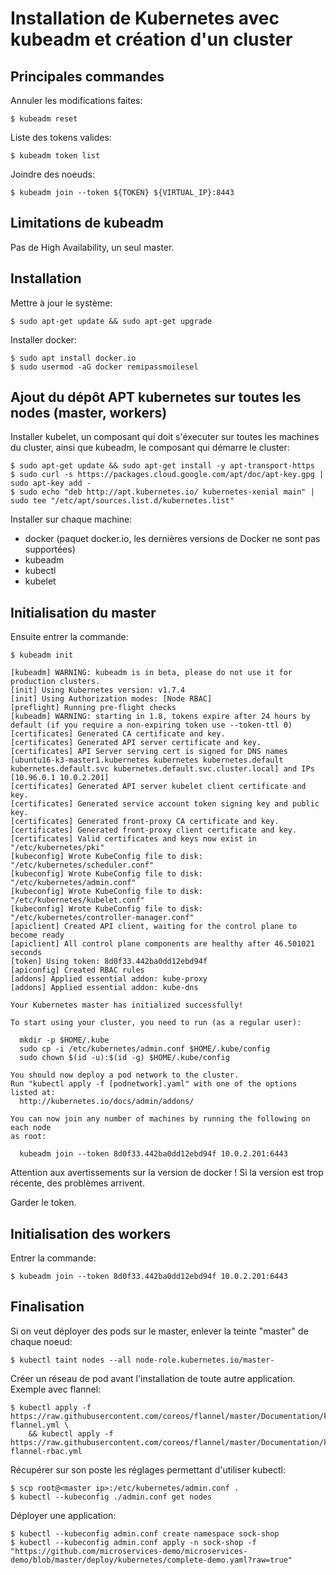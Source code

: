 # Installation de Kubernetes avec kubeadm et création d'un cluster


## Principales commandes

Annuler les modifications faites:

    $ kubeadm reset
    
Liste des tokens valides:

    $ kubeadm token list
    
Joindre des noeuds:    
    
    $ kubeadm join --token ${TOKEN} ${VIRTUAL_IP}:8443


## Limitations de kubeadm

Pas de High Availability, un seul master.


## Installation 

Mettre à jour le système:

    $ sudo apt-get update && sudo apt-get upgrade
    
Installer docker:

    $ sudo apt install docker.io
    $ sudo usermod -aG docker remipassmoilesel

    
## Ajout du dépôt APT kubernetes sur toutes les nodes (master, workers)
    
Installer kubelet, un composant qui doit s'éxecuter sur toutes les machines du cluster,
ainsi que kubeadm, le composant qui démarre le cluster:

    $ sudo apt-get update && sudo apt-get install -y apt-transport-https
    $ sudo curl -s https://packages.cloud.google.com/apt/doc/apt-key.gpg | sudo apt-key add -
    $ sudo echo "deb http://apt.kubernetes.io/ kubernetes-xenial main" | sudo tee "/etc/apt/sources.list.d/kubernetes.list" 

Installer sur chaque machine:

- docker (paquet docker.io, les dernières versions de Docker ne sont pas supportées)
- kubeadm
- kubectl
- kubelet


## Initialisation du master

Ensuite entrer la commande:
  
    $ kubeadm init

    [kubeadm] WARNING: kubeadm is in beta, please do not use it for production clusters.
    [init] Using Kubernetes version: v1.7.4
    [init] Using Authorization modes: [Node RBAC]
    [preflight] Running pre-flight checks
    [kubeadm] WARNING: starting in 1.8, tokens expire after 24 hours by default (if you require a non-expiring token use --token-ttl 0)
    [certificates] Generated CA certificate and key.
    [certificates] Generated API server certificate and key.
    [certificates] API Server serving cert is signed for DNS names [ubuntu16-k3-master1.kubernetes kubernetes kubernetes.default kubernetes.default.svc kubernetes.default.svc.cluster.local] and IPs [10.96.0.1 10.0.2.201]
    [certificates] Generated API server kubelet client certificate and key.
    [certificates] Generated service account token signing key and public key.
    [certificates] Generated front-proxy CA certificate and key.
    [certificates] Generated front-proxy client certificate and key.
    [certificates] Valid certificates and keys now exist in "/etc/kubernetes/pki"
    [kubeconfig] Wrote KubeConfig file to disk: "/etc/kubernetes/scheduler.conf"
    [kubeconfig] Wrote KubeConfig file to disk: "/etc/kubernetes/admin.conf"
    [kubeconfig] Wrote KubeConfig file to disk: "/etc/kubernetes/kubelet.conf"
    [kubeconfig] Wrote KubeConfig file to disk: "/etc/kubernetes/controller-manager.conf"
    [apiclient] Created API client, waiting for the control plane to become ready
    [apiclient] All control plane components are healthy after 46.501021 seconds
    [token] Using token: 8d0f33.442ba0dd12ebd94f
    [apiconfig] Created RBAC rules
    [addons] Applied essential addon: kube-proxy
    [addons] Applied essential addon: kube-dns
    
    Your Kubernetes master has initialized successfully!
    
    To start using your cluster, you need to run (as a regular user):
    
      mkdir -p $HOME/.kube
      sudo cp -i /etc/kubernetes/admin.conf $HOME/.kube/config
      sudo chown $(id -u):$(id -g) $HOME/.kube/config
    
    You should now deploy a pod network to the cluster.
    Run "kubectl apply -f [podnetwork].yaml" with one of the options listed at:
      http://kubernetes.io/docs/admin/addons/
    
    You can now join any number of machines by running the following on each node
    as root:
    
      kubeadm join --token 8d0f33.442ba0dd12ebd94f 10.0.2.201:6443

Attention aux avertissements sur la version de docker ! Si la version est trop récente, des problèmes arrivent.

Garder le token.


## Initialisation des workers

Entrer la commande:
  
    $ kubeadm join --token 8d0f33.442ba0dd12ebd94f 10.0.2.201:6443
    
    
## Finalisation

Si on veut déployer des pods sur le master, enlever la teinte "master" de chaque noeud:

    $ kubectl taint nodes --all node-role.kubernetes.io/master-
    
Créer un réseau de pod avant l'installation de toute autre application.
Exemple avec flannel:

    $ kubectl apply -f https://raw.githubusercontent.com/coreos/flannel/master/Documentation/kube-flannel.yml \
        && kubectl apply -f https://raw.githubusercontent.com/coreos/flannel/master/Documentation/kube-flannel-rbac.yml
    
Récupérer sur son poste les réglages permettant d'utiliser kubectl:

    $ scp root@<master ip>:/etc/kubernetes/admin.conf .
    $ kubectl --kubeconfig ./admin.conf get nodes
    
Déployer une application:

    $ kubectl --kubeconfig admin.conf create namespace sock-shop
    $ kubectl --kubeconfig admin.conf apply -n sock-shop -f "https://github.com/microservices-demo/microservices-demo/blob/master/deploy/kubernetes/complete-demo.yaml?raw=true"
    
 